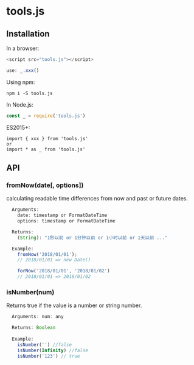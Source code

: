 # tools.js

## Installation
In a browser:
```js
<script src="tools.js"></script>

use: _.xxx()
```

Using npm:
```npm
npm i -S tools.js
```

In Node.js:
```js
const _ = require('tools.js')
```

ES2015+:
```
import { xxx } from 'tools.js'
or
import * as _ from 'tools.js'
```

## API

### fromNow(date[, options])
calculating readable time differences from now and past or future dates.
```js
  Arguments:
    date: timestamp or FormatDateTime
    options: timestamp or FormatDateTime

  Returns:
    (String): "1秒以前 or 1分钟以前 or 1小时以前 or 1天以前 ..."

  Example:
    fromNow('2018/01/01');
    // 2018/01/01 => new Date()

    forNow('2018/01/01', '2018/01/02')
    // 2018/01/01 => 2018/01/02
```

### isNumber(num)
Returns true if the value is a number or string number. 
```js
  Arguments: num: any

  Returns: Boolean
  
  Example:
    isNumber('') //false
    isNumber(Infinity) //false
    isNumber('123') // true
```
